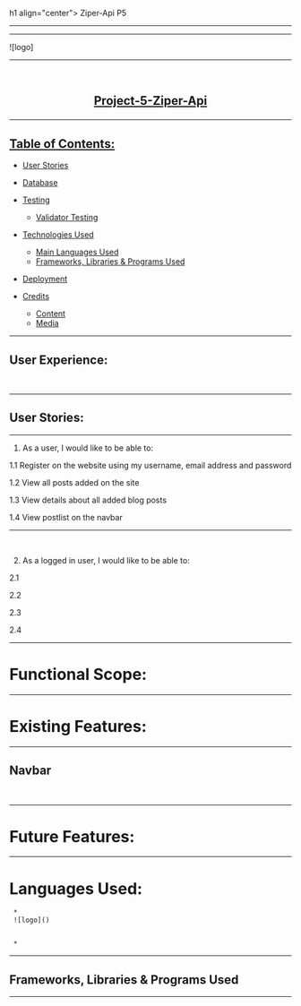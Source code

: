 h1 align="center">
  Ziper-Api P5
</h1>

<hr>
<hr>

![logo]


<hr>

<br>

<h2 align="center">
   <u>Project-5-Ziper-Api</u>

<hr>

## <u>Table of Contents:</u>
+ [User Stories](#user-stories "User Stories")
+ [Database](#database "Database")
+ [Testing](#testing "Testing")
  + [Validator Testing](#validator-testing "Validator Testing")
  
+ [Technologies Used](#technologies-used "Technologies Used")
  + [Main Languages Used](#main-languages-used "Main Languages Used")
  + [Frameworks, Libraries & Programs Used](#frameworks-libraries-programs-used "Frameworks, Libraries & Programs Used")
+ [Deployment](#deployment "Deployment")
+ [Credits](#credits "Credits")
  + [Content](#content "Content")
  + [Media](#media "Media")
<hr>

## User Experience:
<br>
<hr>

 
 ## User Stories:
<hr>

1. As a user, I would like to be able to:
   
 1.1 Register on the website using my username, email address and password

 1.2 View all posts added on the site

 1.3 View details about all added blog posts

 1.4 View postlist on the navbar

<hr>
<br>

2.  As a logged in user, I would like to be able to: 

2.1
   
2.2 

2.3 

2.4 

<hr>

# Functional Scope:
<hr>



# Existing Features:
<hr>
 
 ## Navbar


<br>
<hr>

# Future Features:
<hr>


# Languages Used:
     *
     ![logo]()


     *
<hr>

## Frameworks, Libraries & Programs Used
<hr>
 